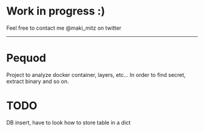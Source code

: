 # Work in progress :)

Feel free to contact me @maki\_mitz on twitter 

---

# Pequod

Project to analyze docker container, layers, etc... In order to find secret, extract binary and so on.

# TODO

DB insert, have to look how to store table in a dict
